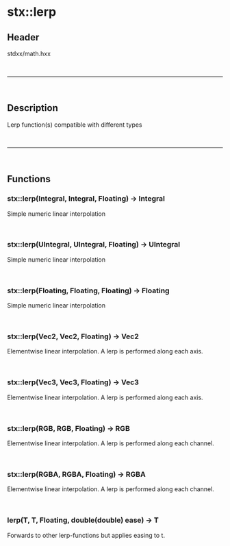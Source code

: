 # stx::lerp

## Header
stdxx/math.hxx

<br>

---

<br>

## Description

Lerp function(s) compatible with different types


<br>

---

<br>

## Functions

### stx::lerp(Integral, Integral, Floating) -> Integral

Simple numeric linear interpolation

<br>

### stx::lerp(UIntegral, UIntegral, Floating) -> UIntegral

Simple numeric linear interpolation

<br>

### stx::lerp(Floating, Floating, Floating) -> Floating

Simple numeric linear interpolation

<br>

### stx::lerp(Vec2, Vec2, Floating) -> Vec2

Elementwise linear interpolation. A lerp is performed along each axis.

<br>

### stx::lerp(Vec3, Vec3, Floating) -> Vec3

Elementwise linear interpolation. A lerp is performed along each axis.

<br>

### stx::lerp(RGB, RGB, Floating) -> RGB

Elementwise linear interpolation. A lerp is performed along each channel.

<br>

### stx::lerp(RGBA, RGBA, Floating) -> RGBA

Elementwise linear interpolation. A lerp is performed along each channel.

<br>

### lerp(T, T, Floating, double(double) ease) -> T

Forwards to other lerp-functions but applies easing to t.

<br>